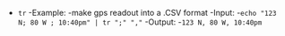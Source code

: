 

- `tr`
 -Example:
 -make gps readout into a .CSV format
 -Input:
    -`echo "123 N; 80 W ; 10:40pm" | tr ";" ","`
    -Output:
    -`123 N, 80 W, 10:40pm`
